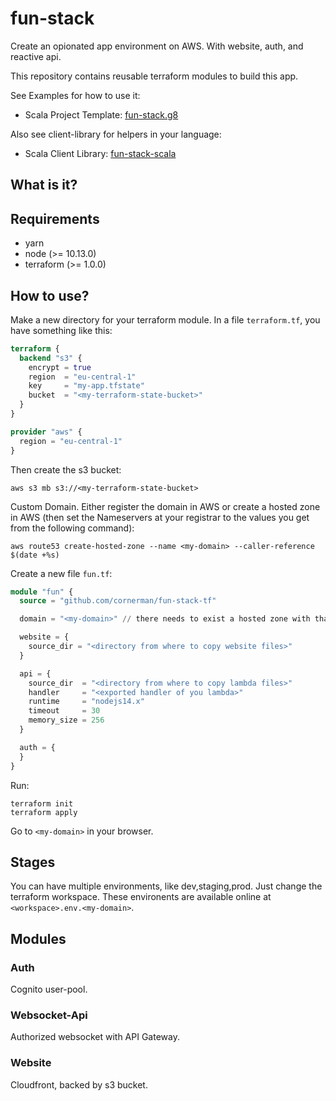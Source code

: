 # fun-stack

Create an opionated app environment on AWS. With website, auth, and reactive api.

This repository contains reusable terraform modules to build this app.

See Examples for how to use it:
- Scala Project Template: [fun-stack.g8](https://github.com/fun-stack/fun-stack.g8)

Also see client-library for helpers in your language:
- Scala Client Library: [fun-stack-scala](https://github.com/fun-stack/fun-stack-scala)

## What is it?

## Requirements

- yarn
- node (>= 10.13.0)
- terraform (>= 1.0.0)

## How to use?

Make a new directory for your terraform module. In a file `terraform.tf`, you have something like this:
```tf
terraform {
  backend "s3" {
    encrypt = true
    region  = "eu-central-1"
    key     = "my-app.tfstate"
    bucket  = "<my-terraform-state-bucket>"
  }
}

provider "aws" {
  region = "eu-central-1"
}
```

Then create the s3 bucket:
```
aws s3 mb s3://<my-terraform-state-bucket>
```

Custom Domain. Either register the domain in AWS or create a hosted zone in AWS (then set the Nameservers at your registrar to the values you get from the following command):
```
aws route53 create-hosted-zone --name <my-domain> --caller-reference $(date +%s)
```

Create a new file `fun.tf`:
```tf
module "fun" {
  source = "github.com/cornerman/fun-stack-tf"

  domain = "<my-domain>" // there needs to exist a hosted zone with that domain name in your aws account

  website = {
    source_dir = "<directory from where to copy website files>"
  }

  api = {
    source_dir  = "<directory from where to copy lambda files>"
    handler     = "<exported handler of you lambda>"
    runtime     = "nodejs14.x"
    timeout     = 30
    memory_size = 256
  }

  auth = {
  }
}
```

Run:
```
terraform init
terraform apply
```

Go to `<my-domain>` in your browser.

## Stages

You can have multiple environments, like dev,staging,prod. Just change the terraform workspace. These environents are available online at `<workspace>.env.<my-domain>`.

## Modules

### Auth

Cognito user-pool.

### Websocket-Api

Authorized websocket with API Gateway.

### Website

Cloudfront, backed by s3 bucket.
